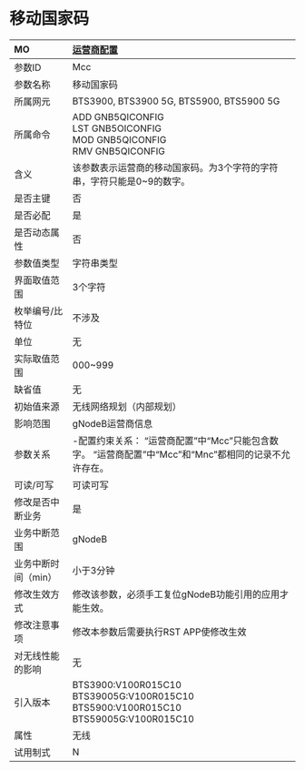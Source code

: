 # 移动国家码<table><thread><tr><th align = "left">MO</th><th align = "left"><a href = "index.html#移动国家码-3">运营商配置</a></td></tr></thread><tbody><tr><td>参数ID</td><td>Mcc</td></tr><tr><td>参数名称</td><td>移动国家码</td></tr><tr><td>所属网元</td><td>BTS3900, BTS3900 5G, BTS5900, BTS5900 5G</td></tr><tr><td>所属命令</td><td>ADD GNB5QICONFIG<br>LST GNB5OICONFIG<br>MOD GNB5QICONFIG<br>RMV GNB5QICONFIG</td></tr><tr><td>含义</td><td>该参数表示运营商的移动国家码。为3个字符的字符串，字符只能是0~9的数字。</td></tr><tr><td>是否主键</td><td>否</td></tr><tr><td>是否必配</td><td>是</td></tr><tr><td>是否动态属性</td><td>否</td></tr><tr><td>参数值类型</td><td>字符串类型</td></tr><tr><td>界面取值范围</td><td>3个字符</td></tr><tr><td>枚举编号/比特位</td><td>不涉及</td></tr><tr><td>单位</td><td>无</td></tr><tr><td>实际取值范围</td><td>000~999</td></tr><tr><td>缺省值</td><td>无</td></tr><tr><td>初始值来源</td><td>无线网络规划（内部规划）</td></tr><tr><td>影响范围</td><td>gNodeB运营商信息</td></tr><tr><td>参数关系</td><td>-配置约束关系：
“运营商配置”中“Mcc”只能包含数字。
“运营商配置”中“Mcc”和“Mnc”都相同的记录不允许存在。</td></tr><tr><td>可读/可写</td><td>可读可写</td></tr><tr><td>修改是否中断业务</td><td>是</td></tr><tr><td>业务中断范围</td><td>gNodeB</td></tr><tr><td>业务中断时间（min）</td><td>小于3分钟</td></tr><tr><td>修改生效方式</td><td>修改该参数，必须手工复位gNodeB功能引用的应用才能生效。</td></tr><tr><td>修改注意事项</td><td>修改本参数后需要执行RST APP使修改生效 </td></tr><tr><td>对无线性能的影响</td><td>无</td></tr><tr><td>引入版本</td><td>BTS3900:V100R015C10<br>BTS39005G:V100R015C10<br>BTS5900:V100R015C10<br>BTS59005G:V100R015C10</td></tr><tr><td>属性</td><td>无线</td></tr><tr><td>试用制式</td><td>N</td></tr></tbody></table>